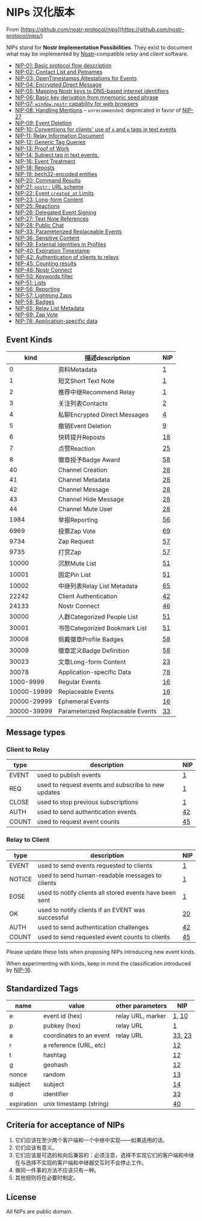 # NIPs 汉化版本

From [https://github.com/nostr-protocol/nips](https://github.com/nostr-protocol/nips/)

NIPs stand for **Nostr Implementation Possibilities**. They exist to document what may be implemented by [Nostr](https://github.com/fiatjaf/nostr)-compatible _relay_ and _client_ software.

- [NIP-01: Basic protocol flow description](nip01.md)
- [NIP-02: Contact List and Petnames](nip02.md)
- [NIP-03: OpenTimestamps Attestations for Events](nip03.md)
- [NIP-04: Encrypted Direct Message](nip04.md)
- [NIP-05: Mapping Nostr keys to DNS-based internet identifiers](nip05.md)
- [NIP-06: Basic key derivation from mnemonic seed phrase](nip06.md)
- [NIP-07: `window.nostr` capability for web browsers](nip07.md)
- [NIP-08: Handling Mentions](nip08.md) – `unrecommended`: deprecated in favor of [NIP-27](nip27.md)
- [NIP-09: Event Deletion](nip09.md)
- [NIP-10: Conventions for clients' use of `e` and `p` tags in text events](nip10.md)
- [NIP-11: Relay Information Document](nip11.md)
- [NIP-12: Generic Tag Queries](nip12.md)
- [NIP-13: Proof of Work](nip13.md)
- [NIP-14: Subject tag in text events.](14.md)
- [NIP-16: Event Treatment](nip16.md)
- [NIP-18: Reposts](nip18.md)
- [NIP-19: bech32-encoded entities](nip19.md)
- [NIP-20: Command Results](nip20.md)
- [NIP-21: `nostr:` URL scheme](nip21.md)
- [NIP-22: Event `created_at` Limits](nip22.md)
- [NIP-23: Long-form Content](nip23.md)
- [NIP-25: Reactions](nip25.md)
- [NIP-26: Delegated Event Signing](nip26.md)
- [NIP-27: Text Note References](nip27.md)
- [NIP-28: Public Chat](nip28.md)
- [NIP-33: Parameterized Replaceable Events](nip33.md)
- [NIP-36: Sensitive Content](nip36.md)
- [NIP-39: External Identities in Profiles](nip39.md)
- [NIP-40: Expiration Timestamp](nip40.md)
- [NIP-42: Authentication of clients to relays](nip42.md)
- [NIP-45: Counting results](nip45.md)
- [NIP-46: Nostr Connect](nip46.md)
- [NIP-50: Keywords filter](nip50.md)
- [NIP-51: Lists](nip51.md)
- [NIP-56: Reporting](nip56.md)
- [NIP-57: Lightning Zaps](nip57.md)
- [NIP-58: Badges](nip58.md)
- [NIP-65: Relay List Metadata](nip65.md)
- [NIP-69: Zap Vote](nip69.md)
- [NIP-78: Application-specific data](nip78.md)

## Event Kinds

| kind          | 描述description                  | NIP           |
| ------------- | -------------------------------- | ------------- |
| 0             | 资料Metadata                     | [1](nip01.md)  |
| 1             | 短文Short Text Note              | [1](nip01.md)  |
| 2             | 推荐中继Recommend Relay          | [1](nip01.md)  |
| 3             | 关注列表Contacts                 | [2](nip02.md)  |
| 4             | 私聊Encrypted Direct Messages    | [4](nip04.md)  |
| 5             | 撤销Event Deletion               | [9](nip09.md)  |
| 6             | 快转提升Reposts                  | [18](nip18.md) |
| 7             | 点赞Reaction                     | [25](nip25.md) |
| 8             | 徽章授予Badge Award              | [58](nip58.md) |
| 40            | Channel Creation                 | [28](nip28.md) |
| 41            | Channel Metadata                 | [28](nip28.md) |
| 42            | Channel Message                  | [28](nip28.md) |
| 43            | Channel Hide Message             | [28](nip28.md) |
| 44            | Channel Mute User                | [28](nip28.md) |
| 1984          | 举报Reporting                    | [56](nip56.md) |
| 6969          | 投票Zap Vote                     | [69](nip69.md) |
| 9734          | Zap Request                      | [57](nip57.md) |
| 9735          | 打赏Zap                          | [57](nip57.md) |
| 10000         | 沉默Mute List                    | [51](nip51.md) |
| 10001         | 固定Pin List                     | [51](nip51.md) |
| 10002         | 中继列表Relay List Metadata      | [65](nip65.md) |
| 22242         | Client Authentication            | [42](nip42.md) |
| 24133         | Nostr Connect                    | [46](nip46.md) |
| 30000         | 人群Categorized People List      | [51](nip51.md) |
| 30001         | 书签Categorized Bookmark List    | [51](nip51.md) |
| 30008         | 佩戴徽章Profile Badges           | [58](nip58.md) |
| 30009         | 徽章定义Badge Definition         | [58](nip58.md) |
| 30023         | 文章Long-form Content            | [23](nip23.md) |
| 30078         | Application-specific Data        | [78](nip78.md) |
| 1000-9999     | Regular Events                   | [16](nip16.md) |
| 10000-19999   | Replaceable Events               | [16](nip16.md) |
| 20000-29999   | Ephemeral Events                 | [16](nip16.md) |
| 30000-39999   | Parameterized Replaceable Events | [33](nip33.md) |

## Message types

### Client to Relay
| type  | description                                         | NIP            |
|-------|-----------------------------------------------------|----------------|
| EVENT | used to publish events                              | [1](nip01.md)  |
| REQ   | used to request events and subscribe to new updates | [1](nip01.md)  |
| CLOSE | used to stop previous subscriptions                 | [1](nip01.md)  |
| AUTH  | used to send authentication events                  | [42](nip42.md) |
| COUNT | used to request event counts                        | [45](nip45.md) |

### Relay to Client
| type   | description                                             | NIP            |
|--------|---------------------------------------------------------|----------------|
| EVENT  | used to send events requested to clients                | [1](nip01.md)  |
| NOTICE | used to send human-readable messages to clients         | [1](nip01.md)  |
| EOSE   | used to notify clients all stored events have been sent | [1](nip01.md)  |
| OK     | used to notify clients if an EVENT was successful       | [20](nip20.md) |
| AUTH   | used to send authentication challenges                  | [42](nip42.md) |
| COUNT  | used to send requested event counts to clients          | [45](nip45.md) |

Please update these lists when proposing NIPs introducing new event kinds.

When experimenting with kinds, keep in mind the classification introduced by [NIP-16](nip16.md).

## Standardized Tags

| name       | value                   | other parameters  | NIP                           |
| ---------- | ----------------------- | ----------------- | ----------------------------- |
| e          | event id (hex)          | relay URL, marker | [1](nip01.md), [10](nip10.md)  |
| p          | pubkey (hex)            | relay URL         | [1](nip01.md)                 |
| a          | coordinates to an event | relay URL         | [33](nip33.md), [23](nip23.md) |
| r          | a reference (URL, etc)  |                   | [12](nip12.md)                |
| t          | hashtag                 |                   | [12](nip12.md)                |
| g          | geohash                 |                   | [12](nip12.md)                |
| nonce      | random                  |                   | [13](nip13.md)                |
| subject    | subject                 |                   | [14](nip14.md)                |
| d          | identifier              |                   | [33](nip33.md)                |
| expiration | unix timestamp (string) |                   | [40](nip40.md)                |

## Criteria for acceptance of NIPs

1. 它们应该在至少两个客户端和一个中继中实现——如果适用的话。
2. 它们应该有意义。
3. 它们应该是可选的和向后兼容的：必须注意，选择不实现它们的客户端和中继在与选择不实现的客户端和中继器交互时不会停止工作。
4. 做同一件事的方法不应该只有一种。
5. 其他规则将在必要时制定。

## License

All NIPs are public domain.

